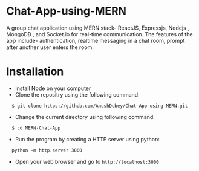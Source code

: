 # Chat-App-using-MERN
A group chat application using MERN stack- ReactJS, Expressjs, Nodejs , MongoDB , and Socket.io for
real-time communication.
The features of the app include- authentication, realtime messaging in a chat room, prompt after another
user enters the room.

# Installation
 * Install Node on your computer
 * Clone the repositry using the following command:
```
  $ git clone https://github.com/AnushDubey/Chat-App-using-MERN.git
```
 * Change the current directory using following command:
```
  $ cd MERN-Chat-App
```
 * Run the program by creating a HTTP server using python:
```
  python -m http.server 3000
```
 * Open your web browser and go to ```http://localhost:3000```
 
